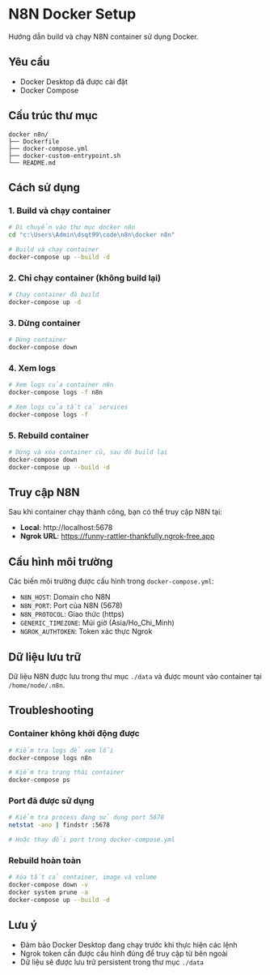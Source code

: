# N8N Docker Setup

Hướng dẫn build và chạy N8N container sử dụng Docker.

## Yêu cầu

- Docker Desktop đã được cài đặt
- Docker Compose

## Cấu trúc thư mục

```
docker n8n/
├── Dockerfile
├── docker-compose.yml
├── docker-custom-entrypoint.sh
└── README.md
```

## Cách sử dụng

### 1. Build và chạy container

```bash
# Di chuyển vào thư mục docker n8n
cd "c:\Users\Admin\dsqt99\code\n8n\docker n8n"

# Build và chạy container
docker-compose up --build -d
```

### 2. Chỉ chạy container (không build lại)

```bash
# Chạy container đã build
docker-compose up -d
```

### 3. Dừng container

```bash
# Dừng container
docker-compose down
```

### 4. Xem logs

```bash
# Xem logs của container n8n
docker-compose logs -f n8n

# Xem logs của tất cả services
docker-compose logs -f
```

### 5. Rebuild container

```bash
# Dừng và xóa container cũ, sau đó build lại
docker-compose down
docker-compose up --build -d
```

## Truy cập N8N

Sau khi container chạy thành công, bạn có thể truy cập N8N tại:

- **Local**: http://localhost:5678
- **Ngrok URL**: https://funny-rattler-thankfully.ngrok-free.app

## Cấu hình môi trường

Các biến môi trường được cấu hình trong `docker-compose.yml`:

- `N8N_HOST`: Domain cho N8N
- `N8N_PORT`: Port của N8N (5678)
- `N8N_PROTOCOL`: Giao thức (https)
- `GENERIC_TIMEZONE`: Múi giờ (Asia/Ho_Chi_Minh)
- `NGROK_AUTHTOKEN`: Token xác thực Ngrok

## Dữ liệu lưu trữ

Dữ liệu N8N được lưu trong thư mục `./data` và được mount vào container tại `/home/node/.n8n`.

## Troubleshooting

### Container không khởi động được

```bash
# Kiểm tra logs để xem lỗi
docker-compose logs n8n

# Kiểm tra trạng thái container
docker-compose ps
```

### Port đã được sử dụng

```bash
# Kiểm tra process đang sử dụng port 5678
netstat -ano | findstr :5678

# Hoặc thay đổi port trong docker-compose.yml
```

### Rebuild hoàn toàn

```bash
# Xóa tất cả container, image và volume
docker-compose down -v
docker system prune -a
docker-compose up --build -d
```

## Lưu ý

- Đảm bảo Docker Desktop đang chạy trước khi thực hiện các lệnh
- Ngrok token cần được cấu hình đúng để truy cập từ bên ngoài
- Dữ liệu sẽ được lưu trữ persistent trong thư mục `./data`